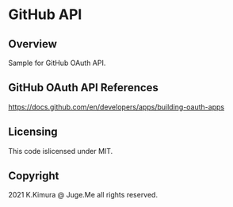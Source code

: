 # GitHub API

## Overview

Sample for GitHub OAuth API.


## GitHub OAuth API References

https://docs.github.com/en/developers/apps/building-oauth-apps

## Licensing

This code islicensed under MIT.


## Copyright

2021 K.Kimura @ Juge.Me all rights reserved.
